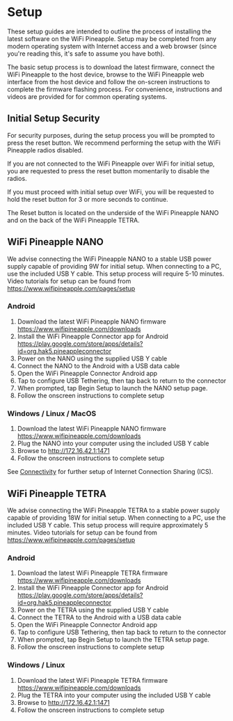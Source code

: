 # Setup
These setup guides are intended to outline the process of installing the latest software on the WiFi Pineapple. Setup may be completed from any modern operating system with Internet access and a web browser (since you're reading this, it's safe to assume you have both).

The basic setup process is to download the latest firmware, connect the WiFi Pineapple to the host device, browse to the WiFi Pineapple web interface from the host device and follow the on-screen instructions to complete the firmware flashing process. For convenience, instructions and videos are provided for for common operating systems.

## Initial Setup Security

For security purposes, during the setup process you will be prompted to press the reset button. We recommend performing the setup with the WiFi Pineapple radios disabled.

If you are not connected to the WiFi Pineapple over WiFi for initial setup, you are requested to press the reset button momentarily to disable the radios.

If you must proceed with initial setup over WiFi, you will be requested to hold the reset button for 3 or more seconds to continue. 

The Reset button is located on the underside of the WiFi Pineapple NANO and on the back of the WiFi Pineapple TETRA.

## WiFi Pineapple NANO

We advise connecting the WiFi Pineapple NANO to a stable USB power supply capable of providing 9W for initial setup. When connecting to a PC, use the included USB Y cable. This setup process will require 5-10 minutes. Video tutorials for setup can be found from https://www.wifipineapple.com/pages/setup

### Android

1. Download the latest WiFi Pineapple NANO firmware
    https://www.wifipineapple.com/downloads
2. Install the WiFi Pineapple Connector app for Android
    https://play.google.com/store/apps/details?id=org.hak5.pineappleconnector
3. Power on the NANO using the supplied USB Y cable
4. Connect the NANO to the Android with a USB data cable
5. Open the WiFi Pineapple Connector Android app
6. Tap to configure USB Tethering, then tap back to return to the connector
7. When prompted, tap Begin Setup to launch the NANO setup page.
8. Follow the onscreen instructions to complete setup

### Windows / Linux / MacOS

1. Download the latest WiFi Pineapple NANO firmware
    https://www.wifipineapple.com/downloads
2. Plug the NANO into your computer using the included USB Y cable
3. Browse to http://172.16.42.1:1471
4. Follow the onscreen instructions to complete setup

See [Connectivity](connectivity.md) for further setup of Internet Connection Sharing (ICS).

## WiFi Pineapple TETRA

We advise connecting the WiFi Pineapple TETRA to a stable power supply capable of providing 18W for initial setup. When connecting to a PC, use the included USB Y cable. This setup process will require approximately 5 minutes. Video tutorials for setup can be found from https://www.wifipineapple.com/pages/setup

### Android

1. Download the latest WiFi Pineapple TETRA firmware
    https://www.wifipineapple.com/downloads
2. Install the WiFi Pineapple Connector app for Android
    https://play.google.com/store/apps/details?id=org.hak5.pineappleconnector
3. Power on the TETRA using the supplied USB Y cable
4. Connect the TETRA to the Android with a USB data cable
5. Open the WiFi Pineapple Connector Android app
6. Tap to configure USB Tethering, then tap back to return to the connector
7. When prompted, tap Begin Setup to launch the TETRA setup page.
8. Follow the onscreen instructions to complete setup

### Windows / Linux

1. Download the latest WiFi Pineapple TETRA firmware
    https://www.wifipineapple.com/downloads
2. Plug the TETRA into your computer using the included USB Y cable
3. Browse to http://172.16.42.1:1471
4. Follow the onscreen instructions to complete setup

